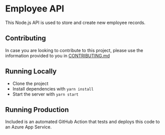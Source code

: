 # Employee API
This Node.js API is used to store and create new employee records.

## Contributing
In case you are looking to contribute to this project, please use the information provided to you in [CONTRIBUTING.md](CONTRIBUTING.md)

## Running Locally
- Clone the project
- Install dependencies with `yarn install`
- Start the server with `yarn start`

## Running Production
Included is an automated GitHub Action that tests and deploys this code to an Azure App Service.